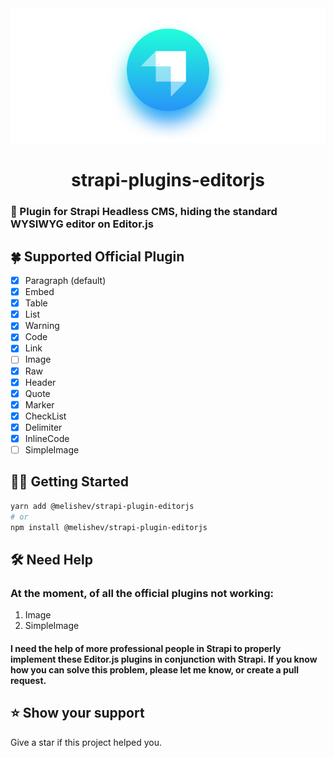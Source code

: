 <img src="./strapi-plugin-editorjs.png">
<h1 style="width: 100%; text-align: center">strapi-plugins-editorjs</h1>

### 📝 Plugin for Strapi Headless CMS, hiding the standard WYSIWYG editor on Editor.js

## 🍀 Supported Official Plugin

- [x] Paragraph (default)
- [x] Embed
- [x] Table
- [x] List
- [x] Warning
- [x] Code
- [x] Link
- [ ] Image
- [x] Raw
- [x] Header
- [x] Quote
- [x] Marker
- [x] CheckList
- [x] Delimiter
- [x] InlineCode
- [ ] SimpleImage

## 🤟🏻 Getting Started
```bash
yarn add @melishev/strapi-plugin-editorjs
# or
npm install @melishev/strapi-plugin-editorjs
```
## 🛠 Need Help

### At the moment, of all the official plugins not working:

1. Image
2. SimpleImage

#### I need the help of more professional people in Strapi to properly implement these Editor.js plugins in conjunction with Strapi. If you know how you can solve this problem, please let me know, or create a pull request.

## ⭐️ Show your support

Give a star if this project helped you.